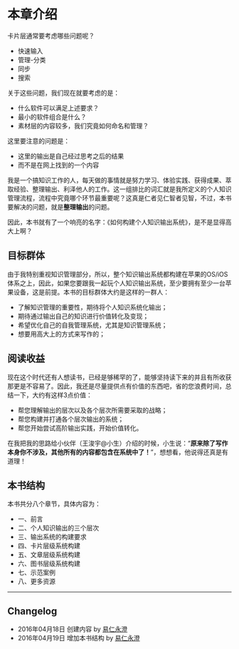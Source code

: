 
# 本章介绍

卡片层通常要考虑哪些问题呢？
- 快速输入
- 管理-分类
- 同步
- 搜索

关于这些问题，我们现在就要考虑的是：
- 什么软件可以满足上述要求？
- 最小的软件组合是什么？
- 素材层的内容较多，我们究竟如何命名和管理？


这里要注意的问题是：
- 这里的输出是自己经过思考之后的结果
- 而不是在网上找到的一个内容






我是一个搞知识工作的人，每天做的事情就是努力学习、体验实践、获得成果、萃取经验、整理输出、利泽他人的工作。这一组排比的词汇就是我所定义的个人知识管理流程，流程中究竟哪个环节最重要呢？这真是仁者见仁智者见智，不过，本书要解决的问题，就是**整理输出**的问题。

因此，本书就有了一个响亮的名字：《如何构建个人知识输出系统》，是不是显得高大上啊？

## 目标群体

由于我特别重视知识管理部分，所以，整个知识输出系统都构建在苹果的OS/iOS体系之上，因此，如果您要跟我一起玩个人知识输出系统，至少要拥有至少一台苹果设备，这是前提。本书的目标群体大约是这样的一群人：

- 了解知识管理的重要性，期待将个人知识系统化输出；
- 期待通过输出自己的知识进行价值转化及变现；
- 希望优化自己的自我管理系统，尤其是知识管理系统；
- 想要用高大上的方式来写作的；

## 阅读收益

现在这个时代还有人想读书，已经是够稀罕的了，能够坚持读下来的并且有所收获那更是不容易了。因此，我还是尽量提供点有价值的东西吧，省的您浪费时间，总结一下，大约有这样3点价值：

- 帮您理解输出的层次以及各个层次所需要采取的战略；
- 帮您构建并打通各个层次输出的系统；
- 帮您开始尝试高阶输出实践，开始价值转化。

在我把我的思路给小伙伴（王浚宇@小生）介绍的时候，小生说：“**原来除了写作本身你不涉及，其他所有的内容都包含在系统中了！**”，想想看，他说得还真是有道理！

## 本书结构

本书共分八个章节，具体内容为：

- 一、前言
- 二、个人知识输出的三个层次
- 三、输出系统的构建要求
- 四、卡片层级系统构建
- 五、文章层级系统构建
- 六、图书层级系统构建
- 七、示范案例
- 八、更多资源

---- 

## Changelog

- 2016年04月18日 创建内容 by [易仁永澄][1]
- 2016年04月19日 增加本书结构 by [易仁永澄][2]

[1]:	http://blog.hiddenwangcc.com
[2]:	http://blog.hiddenwangcc.com